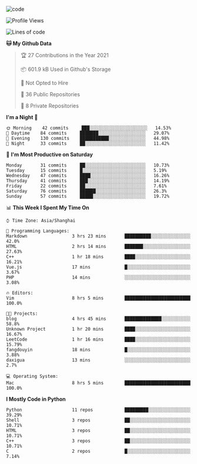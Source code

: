 
<!--
**liuyaanng/liuyaanng** is a ✨ _special_ ✨ repository because its `README.md` (this file) appears on your GitHub profile.

Here are some ideas to get you started:

- 🔭 I’m currently working on ...
- 🌱 I’m currently learning ...
- 👯 I’m looking to collaborate on ...
- 🤔 I’m looking for help with ...
- 💬 Ask me about ...
- 📫 How to reach me: ...
- 😄 Pronouns: ...
- ⚡ Fun fact: ...
-->


![code](https://cdn.jsdelivr.net/gh/liuyaanng/liuyaanng@1.0/code.gif) 

<!--START_SECTION:waka-->
![Profile Views](http://img.shields.io/badge/Profile%20Views-1-blue)

![Lines of code](https://img.shields.io/badge/From%20Hello%20World%20I%27ve%20Written-5.3%20million%20lines%20of%20code-blue)

**🐱 My Github Data** 

> 🏆 27 Contributions in the Year 2021
 > 
> 📦 601.9 kB Used in Github's Storage 
 > 
> 🚫 Not Opted to Hire
 > 
> 📜 36 Public Repositories 
 > 
> 🔑 8 Private Repositories  
 > 
**I'm a Night 🦉** 

```text
🌞 Morning    42 commits     ███░░░░░░░░░░░░░░░░░░░░░░   14.53% 
🌆 Daytime    84 commits     ███████░░░░░░░░░░░░░░░░░░   29.07% 
🌃 Evening    130 commits    ███████████░░░░░░░░░░░░░░   44.98% 
🌙 Night      33 commits     ██░░░░░░░░░░░░░░░░░░░░░░░   11.42%

```
📅 **I'm Most Productive on Saturday** 

```text
Monday       31 commits     ██░░░░░░░░░░░░░░░░░░░░░░░   10.73% 
Tuesday      15 commits     █░░░░░░░░░░░░░░░░░░░░░░░░   5.19% 
Wednesday    47 commits     ████░░░░░░░░░░░░░░░░░░░░░   16.26% 
Thursday     41 commits     ███░░░░░░░░░░░░░░░░░░░░░░   14.19% 
Friday       22 commits     ██░░░░░░░░░░░░░░░░░░░░░░░   7.61% 
Saturday     76 commits     ██████░░░░░░░░░░░░░░░░░░░   26.3% 
Sunday       57 commits     █████░░░░░░░░░░░░░░░░░░░░   19.72%

```


📊 **This Week I Spent My Time On** 

```text
⌚︎ Time Zone: Asia/Shanghai

💬 Programming Languages: 
Markdown                 3 hrs 23 mins       ██████████░░░░░░░░░░░░░░░   42.0% 
HTML                     2 hrs 14 mins       ███████░░░░░░░░░░░░░░░░░░   27.63% 
C++                      1 hr 18 mins        ████░░░░░░░░░░░░░░░░░░░░░   16.21% 
Vue.js                   17 mins             █░░░░░░░░░░░░░░░░░░░░░░░░   3.67% 
PHP                      14 mins             ░░░░░░░░░░░░░░░░░░░░░░░░░   3.08%

🔥 Editors: 
Vim                      8 hrs 5 mins        █████████████████████████   100.0%

🐱‍💻 Projects: 
blog                     4 hrs 45 mins       ██████████████░░░░░░░░░░░   58.8% 
Unknown Project          1 hr 20 mins        ████░░░░░░░░░░░░░░░░░░░░░   16.67% 
LeetCode                 1 hr 16 mins        ████░░░░░░░░░░░░░░░░░░░░░   15.79% 
fangdouyin               18 mins             █░░░░░░░░░░░░░░░░░░░░░░░░   3.88% 
daxigua                  13 mins             ░░░░░░░░░░░░░░░░░░░░░░░░░   2.7%

💻 Operating System: 
Mac                      8 hrs 5 mins        █████████████████████████   100.0%

```

**I Mostly Code in Python** 

```text
Python                   11 repos            █████████░░░░░░░░░░░░░░░░   39.29% 
Shell                    3 repos             ██░░░░░░░░░░░░░░░░░░░░░░░   10.71% 
HTML                     3 repos             ██░░░░░░░░░░░░░░░░░░░░░░░   10.71% 
C++                      3 repos             ██░░░░░░░░░░░░░░░░░░░░░░░   10.71% 
C                        2 repos             █░░░░░░░░░░░░░░░░░░░░░░░░   7.14%

```



<!--END_SECTION:waka-->
